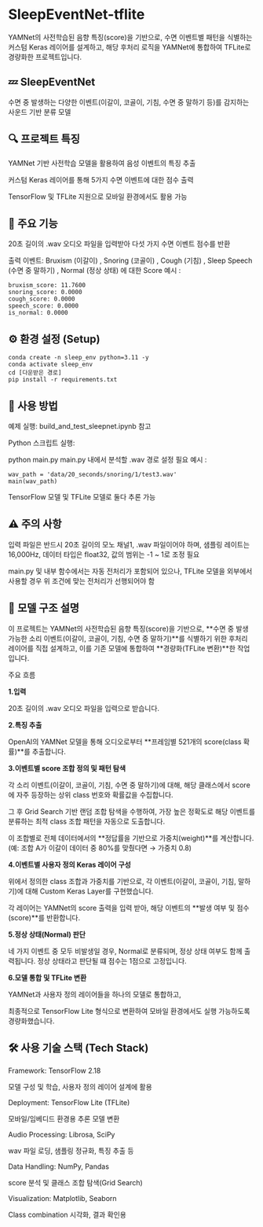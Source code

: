 # SleepEventNet-tflite
YAMNet의 사전학습된 음향 특징(score)을 기반으로, 수면 이벤트별 패턴을 식별하는 커스텀 Keras 레이어를 설계하고, 해당 후처리 로직을 YAMNet에 통합하여 TFLite로 경량화한 프로젝트입니다.

## 💤 SleepEventNet
수면 중 발생하는 다양한 이벤트(이갈이, 코골이, 기침, 수면 중 말하기 등)를 감지하는 사운드 기반 분류 모델

## 🔍 프로젝트 특징
YAMNet 기반 사전학습 모델을 활용하여 음성 이벤트의 특징 추출

커스텀 Keras 레이어를 통해 5가지 수면 이벤트에 대한 점수 출력

TensorFlow 및 TFLite 지원으로 모바일 환경에서도 활용 가능

## 🎯 주요 기능
20초 길이의 .wav 오디오 파일을 입력받아 다섯 가지 수면 이벤트 점수를 반환

출력 이벤트: Bruxism (이갈이) , Snoring (코골이) , Cough (기침) , Sleep Speech (수면 중 말하기) , Normal (정상 상태) 에 대한 Score
예시 : 
```
bruxism_score: 11.7600
snoring_score: 0.0000
cough_score: 0.0000
speech_score: 0.0000
is_normal: 0.0000
```

## ⚙️ 환경 설정 (Setup)

```
conda create -n sleep_env python=3.11 -y
conda activate sleep_env
cd [다운받은 경로]
pip install -r requirements.txt
```

## 🔧 사용 방법
예제 실행: build_and_test_sleepnet.ipynb 참고

Python 스크립트 실행:

python main.py
main.py 내에서 분석할 .wav 경로 설정 필요
예시 :
```
wav_path = 'data/20_seconds/snoring/1/test3.wav'
main(wav_path)
```
TensorFlow 모델 및 TFLite 모델로 둘다 추론 가능

## ⚠️ 주의 사항
입력 파일은 반드시 20초 길이의 모노 채널1, .wav 파일이어야 하며,
샘플링 레이트는 16,000Hz, 데이터 타입은 float32, 값의 범위는 -1 ~ 1로 조정 필요

main.py 및 내부 함수에서는 자동 전처리가 포함되어 있으나,
TFLite 모델을 외부에서 사용할 경우 위 조건에 맞는 전처리가 선행되어야 함

## 📐 모델 구조 설명

이 프로젝트는 YAMNet의 사전학습된 음향 특징(score)을 기반으로, **수면 중 발생 가능한 소리 이벤트(이갈이, 코골이, 기침, 수면 중 말하기)**를 식별하기 위한 후처리 레이어를 직접 설계하고, 이를 기존 모델에 통합하여 **경량화(TFLite 변환)**한 작업입니다.

주요 흐름

**1.입력**

20초 길이의 .wav 오디오 파일을 입력으로 받습니다.

**2.특징 추출**

OpenAI의 YAMNet 모델을 통해 오디오로부터 **프레임별 521개의 score(class 확률)**를 추출합니다.

**3.이벤트별 score 조합 정의 및 패턴 탐색**

각 소리 이벤트(이갈이, 코골이, 기침, 수면 중 말하기)에 대해,
해당 클래스에서 score에 자주 등장하는 상위 class 번호와 확률값을 수집합니다.

그 후 Grid Search 기반 랜덤 조합 탐색을 수행하여,
가장 높은 정확도로 해당 이벤트를 분류하는 최적 class 조합 패턴을 자동으로 도출합니다.

이 조합별로 전체 데이터에서의 **정답률을 기반으로 가중치(weight)**를 계산합니다.
(예: 조합 A가 이갈이 데이터 중 80%를 맞췄다면 → 가중치 0.8)

**4.이벤트별 사용자 정의 Keras 레이어 구성**

위에서 정의한 class 조합과 가중치를 기반으로,
각 이벤트(이갈이, 코골이, 기침, 말하기)에 대해
Custom Keras Layer를 구현했습니다.

각 레이어는 YAMNet의 score 출력을 입력 받아,
해당 이벤트의 **발생 여부 및 점수(score)**를 반환합니다.

**5.정상 상태(Normal) 판단**

네 가지 이벤트 중 모두 비발생일 경우, Normal로 분류되며,
정상 상태 여부도 함께 출력됩니다.
정상 상태라고 판단될 떄 점수는 1점으로 고정입니다.

**6.모델 통합 및 TFLite 변환**

YAMNet과 사용자 정의 레이어들을 하나의 모델로 통합하고,

최종적으로 TensorFlow Lite 형식으로 변환하여 모바일 환경에서도 실행 가능하도록 경량화했습니다.


## 🛠 사용 기술 스택 (Tech Stack)
Framework: TensorFlow 2.18

모델 구성 및 학습, 사용자 정의 레이어 설계에 활용

Deployment: TensorFlow Lite (TFLite)

모바일/임베디드 환경용 추론 모델 변환

Audio Processing: Librosa, SciPy

wav 파일 로딩, 샘플링 정규화, 특징 추출 등

Data Handling: NumPy, Pandas

score 분석 및 클래스 조합 탐색(Grid Search)

Visualization: Matplotlib, Seaborn

Class combination 시각화, 결과 확인용

